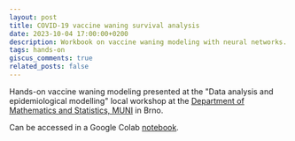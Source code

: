 ```yaml
---
layout: post
title: COVID-19 vaccine waning survival analysis
date: 2023-10-04 17:00:00+0200
description: Workbook on vaccine waning modeling with neural networks.
tags: hands-on
giscus_comments: true
related_posts: false
---
```


Hands-on vaccine waning modeling presented at the "Data analysis and epidemiological modelling" local workshop at
the [Department of Mathematics and Statistics, MUNI](https://www.muni.cz/o-univerzite/fakulty-a-pracoviste/prirodovedecka-fakulta/311010-ustav-matematiky-a-statistiky) in Brno.

Can be accessed in a Google Colab [notebook](https://colab.research.google.com/drive/1PolCbOGANyy7t0WCOLnjIMTUFJ33v5ms?usp=sharing).